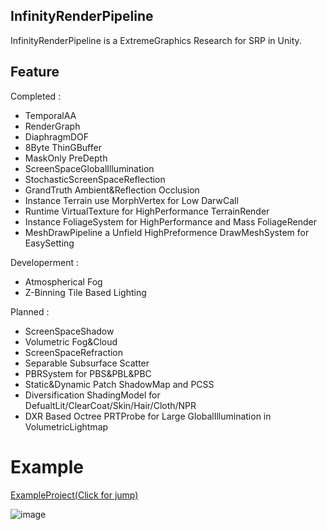 ## InfinityRenderPipeline
InfinityRenderPipeline is a ExtremeGraphics Research for SRP in Unity.



## Feature
Completed : 
* TemporalAA
* RenderGraph
* DiaphragmDOF
* 8Byte ThinGBuffer
* MaskOnly PreDepth
* ScreenSpaceGlobalIllumination
* StochasticScreenSpaceReflection
* GrandTruth Ambient&Reflection Occlusion
* Instance Terrain use MorphVertex for Low DarwCall
* Runtime VirtualTexture for HighPerformance TerrainRender
* Instance FoliageSystem for HighPerformance and Mass FoliageRender
* MeshDrawPipeline a Unfield HighPreformence DrawMeshSystem for EasySetting


Developerment : 
* Atmospherical Fog
* Z-Binning Tile Based Lighting


Planned : 
* ScreenSpaceShadow
* Volumetric Fog&Cloud
* ScreenSpaceRefraction
* Separable Subsurface Scatter
* PBRSystem for PBS&PBL&PBC
* Static&Dynamic Patch ShadowMap and PCSS
* Diversification ShadingModel for DefualtLit/ClearCoat/Skin/Hair/Cloth/NPR
* DXR Based Octree PRTProbe for Large GlobalIllumination in VolumetricLightmap


# Example
[ExampleProject(Click for jump)](https://github.com/haolange/InfinityExample)

![image](https://user-images.githubusercontent.com/12471727/130435193-ab3519fe-cc88-4287-ade9-024fea5b642f.png)



